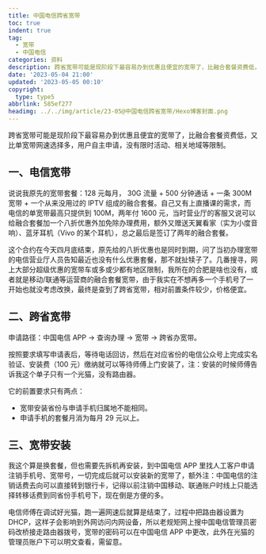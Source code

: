 ```yaml
---
title: 中国电信跨省宽带
toc: true
indent: true
tag:
  - 宽带
  - 中国电信
categories: 资料
description: 跨省宽带可能是现阶段下最容易办到优惠且便宜的宽带了，比融合套餐资费低，又比单宽带网速选择多，用户自主申请，没有限时活动、相关地域等限制。
date: '2023-05-04 21:00'
updated: '2023-05-05 00:10'
copyright:
  type: type5
abbrlink: 585ef277
headimg: ../../img/article/23-05@中国电信跨省宽带/Hexo博客封面.png
---
```


跨省宽带可能是现阶段下最容易办到优惠且便宜的宽带了，比融合套餐资费低，又比单宽带网速选择多，用户自主申请，没有限时活动、相关地域等限制。

## 一、电信宽带

说说我原先的宽带套餐：128 元每月， 30G 流量 + 500 分钟通话 + 一条 300M 宽带 + 一个从来没用过的 IPTV 组成的融合套餐。自己又有上直播课的需求，而电信的单宽带最高只提供到 100M，两年付 1600 元，当时营业厅的客服又说可以给融合套餐加一个八折优惠外加免除办理费用，额外又赠送天翼看家（实为小度音响）、蓝牙耳机（Vivo 的某个耳机），总之最后是签订了两年的融合套餐。

这个合约在今天四月底结束，原先给的八折优惠也是同时到期，问了当初办理宽带的电信营业厅人员告知最近也没有什么优惠套餐，那不就扯犊子了。几番搜寻，网上大部分超级优惠的宽带车或多或少都有地区限制，我所在的合肥是啥也没有，或者就是移动/联通等运营商的融合套餐宽带，由于我实在不想再多一个手机号了一开始也就没考虑改换，最终是查到了跨省宽带，相对前置条件较少，价格便宜。

## 二、跨省宽带

申请路径：中国电信 APP -> 查询办理 -> 宽带 -> 跨省办宽带。

按照要求填写申请表后，等待电话回访，然后在对应省份的电信公众号上完成实名验证、安装费（100 元）缴纳就可以等待师傅上门安装了，注：安装的时候师傅告诉我这个单子只有一个光猫，没有路由器。

它的前置要求只有两点：

- 宽带安装省份与申请手机归属地不能相同。
- 申请手机的套餐月消为每月 29 元以上。

## 三、宽带安装

我这个算是换套餐，但也需要先拆机再安装，到中国电信 APP 里找人工客户申请注销手机号、宽带号，一切完成后就可以安装新的宽带了，额外注：中国电信的注销话费去向可以直接转到银行卡，记得以前注销中国移动、联通账户时线上只能选择转移话费到同省份手机号下，现在倒是方便的多。

电信师傅在调试好光猫，跑一遍网速后就算是结束了，过程中把路由器设置为 DHCP，这样子会影响到外网访问内网设备，所以老规矩网上搜中国电信管理员密码改桥接走路由器拨号，宽带的密码可以在中国电信 APP 中更改，此外在光猫的管理员账户下可以明文查看，需留意。

